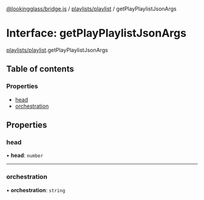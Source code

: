 [@lookingglass/bridge.js](../README.md) / [playlists/playlist](../modules/playlists_playlist.md) / getPlayPlaylistJsonArgs

# Interface: getPlayPlaylistJsonArgs

[playlists/playlist](../modules/playlists_playlist.md).getPlayPlaylistJsonArgs

## Table of contents

### Properties

- [head](playlists_playlist.getPlayPlaylistJsonArgs.md#head)
- [orchestration](playlists_playlist.getPlayPlaylistJsonArgs.md#orchestration)

## Properties

### head

• **head**: `number`

___

### orchestration

• **orchestration**: `string`
